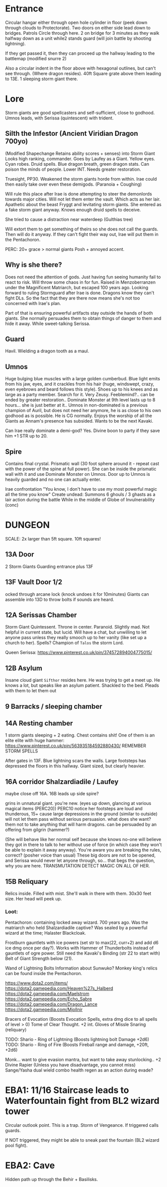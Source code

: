 # Entrance 

Circular hangar either through open hole cylinder in floor (peek down through clouds to Protectorate). Two doors on either side lead down to bridges. Patrols Circle through here. 2 on bridge for 3 minutes as they walk halfway down as a unit while2 stands guard (will join battle by shooting lightning). 
 
If they get passed it, then they can proceed up the hallway leading to the battlemap (modified snurre 2) 

Also a circular indent in the floor above with hexagonal outlines, but can't see through. (Where dragon resides).
40ft Square grate above them leading to 13E. 1 sleeping storm giant there.
 

# Lore 
Storm giants are good spellcasters and self-sufficient, close to godhood. Umnos leads, with Serissa (quintescent) with trident.

## Silth the Infestor (Ancient Viridian Dragon 700yo)
(Modified Shapechange Retains ability scores + senses) into Storm Giant
Looks high ranking, commander. Goes by Laufey as a Giant. Yellow eyes.
Cyan robes. Druid spells. Blue dragon breath, green dragon stats. Can poison the minds of people. Lower INT. Needs greater restoration.

Truesight, PP30. Weakened the storm giants horde from within. Irae could then easily take over even these demigods. (Paranoia + Coughing)

Will rule this place after Irae is done attempting to steer the demonlords towards major cities. Will not let them enter the vault. Which acts as her lair.
Apathetic about the beast Fryggt and levitating storm giants. She entered as a fake storm giant anyway. Knows enough druid spells to deceive.

She tried to cause a distraction near waterdeep (Gulthias tree)

Will extort them to get something of theirs so she does not call the guards.
Then will do it anyway. If they can't fight their way out, Irae will put them in the Pentachoron.

PERC: 20+ grace > normal giants
Posh + annoyed accent.

## Why is she there?
Does not need the attention of gods. Just having fun seeing humanity fail to react to risk. Will throw some chaos in for fun. Raised in Menzoberranzen under the Magnificent Matriarch, but escaped 100 years ago.
Looking forward to ruling Stormguard after Irae is done. Dragons know they can't fight DLs. So the fact that they are there now means she's not too concerned with Irae's plan.

Part of that is ensuring powerful artifacts stay outside the hands of both giants. She normally persuades them to obtain things of danger to them and hide it away. While sweet-talking Serissa.


## Guard
Havil. Wielding a dragon tooth as a maul.

## Umnos
Huge bulging blue muscles with a large golden cumberbud.
Blue light emits from his jaw, eyes, and it crackles from his hair (huge, windswept, crazy, even eyebrows and beard follows this style). Shoes up to his knees and as large as a party member. Search for it. Very Zeusy.
Feeblemind?.. can be ended by greater restoration..
Dominate Monster at 9th level lasts up to 8 hours... she is just better at it..
Umnos in non-dominated is a previous champion of Auril, but does not need her anymore, he is as close to his own godhood as is possible.
He is CG normally. Enjoys the worship of all the Giants as Annam's presence has subsided. Wants to be the next Kavaki.

Can Irae really dominate a demi-god? Yes.
Divine boon to party if they save him +1 STR up to 20.

## Spire
Contains final crystal. Prismatic wall (30 foot sphere around it - repeat cast with the power of the spine at full power).
She can be inside the prismatic wall with it and use Dominate Monster on Umnos.
Door up to Umnos is heavily guarded and no one can actually enter.


Irae confrontation
"You know, I don't have to use my most powerful magic all the time you know"
Create undead: Summons 6 ghouls / 3 ghasts as a lair action during the battle
While in the middle of Globe of Invulnerability (conc)


# DUNGEON
SCALE: 2x larger than 5ft square. 10ft squares!

## 13A Door
2 Storm Giants Guarding entrance plus 13F

## 13F Vault Door 1/2
ocked through arcane lock (knock undoes it for 10minutes)
Giants can assemble into 13D to throw bolts if sounds are heard.

## 12A Serissas Chamber
Storm Giant Quintessent. Throne in center. Paranoid. Slightly mad.
Not helpful in current state, but lucid. Will have a chat, but unwilling to let anyone pass unless they really smooch up to her vanity (like set up a church to her). Spells? Champion of `Talos` the storm Lord.

Queen Serissa: https://www.pinterest.co.uk/pin/374572894004775015/

## 12B Asylum
Insane cloud giant `Sifthor` resides here. He was trying to get a meet up. He knows a lot, but speaks like an asylum patient. Shackled to the bed. Pleads with them to let them out

## 9 Barracks / sleeping chamber

## 14A Resting chamber
1 storm giants sleeping + 2 eating. Chest contains shit!
One of them is an elite elite with huge hammer: https://www.pinterest.co.uk/pin/563935184592880430/
REMEMBER STORM SPELLS

After gates in 13F. Blue lightning scars the walls. Large footsteps has depressed the floors in this hallway. Giant sized, but clearly heavier.

## 16A corridor Shalzardiadile / Laufey
maybe close off 16A. 16B leads up side spire?

grins in unnatural giant.
you're new. (eyes up down, glancing at various magical items (PERC20))
PERC10 notice her footsteps are loud and thunderous, 15+ cause large depressions in the ground (similar to outside)
will not let them pass without serious persuasion. 
what does she want? them not to take anything that will harm dragons.
can be persuaded by an offering from gilgrin (hammer?)

(She will behave like her normal self because she knows no-one will believe they got in there to talk to her without use of force (in which case they won't be able to explain it away anyway).
You're aware you are breaking the rules, correct? (posher voice than usual)
These big doors are not to be opened, and Serissa would never let anyone through, so... that begs the question, why you are here.
TRANSMUTATION DETECT MAGIC ON ALL OF HER.


## 15B Reliquary
Relics inside. Filled with mist. She'll walk in there with them.
30x30 feet size. Her head will peek up.

### Loot:
Pentachoron: containing locked away wizard. 700 years ago. Was the matriarch who held Shalzardiadile captive? Was sealed by a powerful wizard at the time; Halaster Blackcloak.

Frostburn gauntlets with ice powers (set str to max(22, curr+2) and add d6 ice dmg once per day?). Works with Hammer of Thunderbolts instead of gauntlets of ogre power.
Still need the Kavaki's Binding (str 22 to start with)
Belt of Giant Strength below (21).

Wand of Lightning Bolts
Information about Sunwuko? Monkey king's relics can be found inside the Pentachoron.

https://www.dota2.com/items/
https://dota2.gamepedia.com/Heaven%27s_Halberd
https://dota2.gamepedia.com/Maelstrom
https://dota2.gamepedia.com/Echo_Sabre
https://dota2.gamepedia.com/Dragon_Lance
https://dota2.gamepedia.com/Mjollnir

Bracers of Evocation (Boosts Evocation Spells, extra dmg dice to all spells of level > 0)
Tome of Clear Thought. +2 int.
Gloves of Missle Snaring (reliquary)

TODO: Shario - Ring of Lightning (Boosts lightning bolt Damage +2d6)
TODO: Shario - Ring of Fire (Boosts Fireball range and damage, +20ft, +2d6)

Monk... want to give evasion mantra, but want to take away stunlocking..
+2 Divine Rapier (Unless you have disadvantage, you cannot miss)
Sange/Yasha dual wield combo health regen as an action during evade?


# EBA1: 11/16 Staircase leads to Waterfountain fight from BL2 wizard tower
Circular  outlook point. This is a trap. Storm of Vengeance. If triggered calls guards. 

If NOT triggered, they might be able to sneak past the fountain (BL2 wizard pool fight). 

# EBA2: Cave
Hidden path up through the Behir + Basilisks. 

